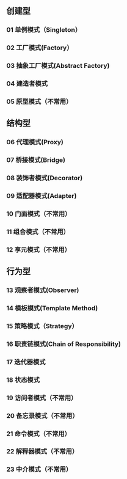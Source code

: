 ## 创建型

### 01 单例模式（Singleton）

### 02 工厂模式(Factory）

### 03 抽象工厂模式(Abstract Factory)

### 04 建造者模式

### 05 原型模式（不常用）

## 结构型

### 06 代理模式(Proxy)

### 07 桥接模式(Bridge)

### 08 装饰者模式(Decorator)

### 09 适配器模式(Adapter)

### 10 门面模式（不常用）

### 11 组合模式（不常用）

### 12 享元模式（不常用）

## 行为型

### 13 观察者模式(Observer)

### 14 模板模式(Template Method)

### 15 策略模式（Strategy）

### 16 职责链模式(Chain of Responsibility)

### 17 迭代器模式

### 18 状态模式

### 19 访问者模式（不常用）

### 20 备忘录模式（不常用）

### 21 命令模式（不常用）

### 22 解释器模式（不常用）

### 23 中介模式（不常用）
